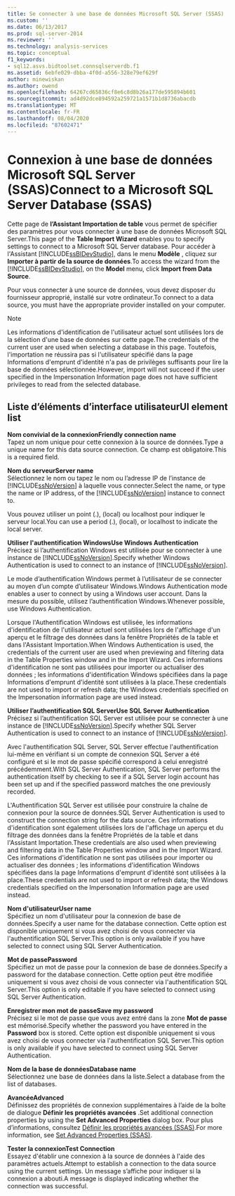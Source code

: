```yaml
---
title: Se connecter à une base de données Microsoft SQL Server (SSAS) | Microsoft Docs
ms.custom: ''
ms.date: 06/13/2017
ms.prod: sql-server-2014
ms.reviewer: ''
ms.technology: analysis-services
ms.topic: conceptual
f1_keywords:
- sql12.asvs.bidtoolset.connsqlserverdb.f1
ms.assetid: 6ebfe029-dbba-4f0d-a556-328e79ef629f
author: minewiskan
ms.author: owend
ms.openlocfilehash: 64267cd65836cf8e6c8d8b26a177de595894b601
ms.sourcegitcommit: ad4d92dce894592a259721a1571b1d8736abacdb
ms.translationtype: MT
ms.contentlocale: fr-FR
ms.lasthandoff: 08/04/2020
ms.locfileid: "87602471"
---
```

# <a name="connect-to-a-microsoft-sql-server-database-ssas"></a><span data-ttu-id="e4576-102">Connexion à une base de données Microsoft SQL Server (SSAS)</span><span class="sxs-lookup"><span data-stu-id="e4576-102">Connect to a Microsoft SQL Server Database (SSAS)</span></span>
  <span data-ttu-id="e4576-103">Cette page de **l’Assistant Importation de table** vous permet de spécifier des paramètres pour vous connecter à une base de données Microsoft SQL Server.</span><span class="sxs-lookup"><span data-stu-id="e4576-103">This page of the **Table Import Wizard** enables you to specify settings to connect to a Microsoft SQL Server database.</span></span> <span data-ttu-id="e4576-104">Pour accéder à l'Assistant [!INCLUDE[ssBIDevStudio](../includes/ssbidevstudio-md.md)], dans le menu **Modèle** , cliquez sur **Importer à partir de la source de données**.</span><span class="sxs-lookup"><span data-stu-id="e4576-104">To access the wizard from the [!INCLUDE[ssBIDevStudio](../includes/ssbidevstudio-md.md)], on the **Model** menu, click **Import from Data Source**.</span></span>  
  
 <span data-ttu-id="e4576-105">Pour vous connecter à une source de données, vous devez disposer du fournisseur approprié, installé sur votre ordinateur.</span><span class="sxs-lookup"><span data-stu-id="e4576-105">To connect to a data source, you must have the appropriate provider installed on your computer.</span></span>  
  
> [!NOTE]  
>  <span data-ttu-id="e4576-106">Les informations d'identification de l'utilisateur actuel sont utilisées lors de la sélection d'une base de données sur cette page.</span><span class="sxs-lookup"><span data-stu-id="e4576-106">The credentials of the current user are used when selecting a database in this page.</span></span> <span data-ttu-id="e4576-107">Toutefois, l'importation ne réussira pas si l'utilisateur spécifié dans la page Informations d'emprunt d'identité n'a pas de privilèges suffisants pour lire la base de données sélectionnée.</span><span class="sxs-lookup"><span data-stu-id="e4576-107">However, import will not succeed if the user specified in the Impersonation Information page does not have sufficient privileges to read from the selected database.</span></span>  
  
## <a name="ui-element-list"></a><span data-ttu-id="e4576-108">Liste d’éléments d’interface utilisateur</span><span class="sxs-lookup"><span data-stu-id="e4576-108">UI element list</span></span>  
 <span data-ttu-id="e4576-109">**Nom convivial de la connexion**</span><span class="sxs-lookup"><span data-stu-id="e4576-109">**Friendly connection name**</span></span>  
 <span data-ttu-id="e4576-110">Tapez un nom unique pour cette connexion à la source de données.</span><span class="sxs-lookup"><span data-stu-id="e4576-110">Type a unique name for this data source connection.</span></span> <span data-ttu-id="e4576-111">Ce champ est obligatoire.</span><span class="sxs-lookup"><span data-stu-id="e4576-111">This is a required field.</span></span>  
  
 <span data-ttu-id="e4576-112">**Nom du serveur**</span><span class="sxs-lookup"><span data-stu-id="e4576-112">**Server name**</span></span>  
 <span data-ttu-id="e4576-113">Sélectionnez le nom ou tapez le nom ou l’adresse IP de l’instance de [!INCLUDE[ssNoVersion](../includes/ssnoversion-md.md)] à laquelle vous connecter.</span><span class="sxs-lookup"><span data-stu-id="e4576-113">Select the name, or type the name or IP address, of the [!INCLUDE[ssNoVersion](../includes/ssnoversion-md.md)] instance to connect to.</span></span>  
  
 <span data-ttu-id="e4576-114">Vous pouvez utiliser un point (.), (local) ou localhost pour indiquer le serveur local.</span><span class="sxs-lookup"><span data-stu-id="e4576-114">You can use a period (.), (local), or localhost to indicate the local server.</span></span>  
  
 <span data-ttu-id="e4576-115">**Utiliser l'authentification Windows**</span><span class="sxs-lookup"><span data-stu-id="e4576-115">**Use Windows Authentication**</span></span>  
 <span data-ttu-id="e4576-116">Précisez si l’authentification Windows est utilisée pour se connecter à une instance de [!INCLUDE[ssNoVersion](../includes/ssnoversion-md.md)].</span><span class="sxs-lookup"><span data-stu-id="e4576-116">Specify whether Windows Authentication is used to connect to an instance of [!INCLUDE[ssNoVersion](../includes/ssnoversion-md.md)].</span></span>  
  
 <span data-ttu-id="e4576-117">Le mode d’authentification Windows permet à l’utilisateur de se connecter au moyen d’un compte d’utilisateur Windows.</span><span class="sxs-lookup"><span data-stu-id="e4576-117">Windows Authentication mode enables a user to connect by using a Windows user account.</span></span> <span data-ttu-id="e4576-118">Dans la mesure du possible, utilisez l’authentification Windows.</span><span class="sxs-lookup"><span data-stu-id="e4576-118">Whenever possible, use Windows Authentication.</span></span>  
  
 <span data-ttu-id="e4576-119">Lorsque l'Authentification Windows est utilisée, les informations d'identification de l'utilisateur actuel sont utilisées lors de l'affichage d'un aperçu et le filtrage des données dans la fenêtre Propriétés de la table et dans l'Assistant Importation.</span><span class="sxs-lookup"><span data-stu-id="e4576-119">When Windows Authentication is used, the credentials of the current user are used when previewing and filtering data in the Table Properties window and in the Import Wizard.</span></span> <span data-ttu-id="e4576-120">Ces informations d'identification ne sont pas utilisées pour importer ou actualiser des données ; les informations d'identification Windows spécifiées dans la page Informations d'emprunt d'identité sont utilisées à la place.</span><span class="sxs-lookup"><span data-stu-id="e4576-120">These credentials are not used to import or refresh data; the Windows credentials specified on the Impersonation information page are used instead.</span></span>  
  
 <span data-ttu-id="e4576-121">**Utiliser l’authentification SQL Server**</span><span class="sxs-lookup"><span data-stu-id="e4576-121">**Use SQL Server Authentication**</span></span>  
 <span data-ttu-id="e4576-122">Précisez si l’authentification SQL Server est utilisée pour se connecter à une instance de [!INCLUDE[ssNoVersion](../includes/ssnoversion-md.md)].</span><span class="sxs-lookup"><span data-stu-id="e4576-122">Specify whether SQL Server Authentication is used to connect to an instance of [!INCLUDE[ssNoVersion](../includes/ssnoversion-md.md)].</span></span>  
  
 <span data-ttu-id="e4576-123">Avec l'authentification SQL Server, SQL Server effectue l'authentification lui-même en vérifiant si un compte de connexion SQL Server a été configuré et si le mot de passe spécifié correspond à celui enregistré précédemment.</span><span class="sxs-lookup"><span data-stu-id="e4576-123">With SQL Server Authentication, SQL Server performs the authentication itself by checking to see if a SQL Server login account has been set up and if the specified password matches the one previously recorded.</span></span>  
  
 <span data-ttu-id="e4576-124">L'Authentification SQL Server est utilisée pour construire la chaîne de connexion pour la source de données.</span><span class="sxs-lookup"><span data-stu-id="e4576-124">SQL Server Authentication is used to construct the connection string for the data source.</span></span> <span data-ttu-id="e4576-125">Ces informations d'identification sont également utilisées lors de l'affichage un aperçu et du filtrage des données dans la fenêtre Propriétés de la table et dans l'Assistant Importation.</span><span class="sxs-lookup"><span data-stu-id="e4576-125">These credentials are also used when previewing and filtering data in the Table Properties window and in the Import Wizard.</span></span> <span data-ttu-id="e4576-126">Ces informations d'identification ne sont pas utilisées pour importer ou actualiser des données ; les informations d'identification Windows spécifiées dans la page Informations d'emprunt d'identité sont utilisées à la place.</span><span class="sxs-lookup"><span data-stu-id="e4576-126">These credentials are not used to import or refresh data; the Windows credentials specified on the Impersonation Information page are used instead.</span></span>  
  
 <span data-ttu-id="e4576-127">**Nom d'utilisateur**</span><span class="sxs-lookup"><span data-stu-id="e4576-127">**User name**</span></span>  
 <span data-ttu-id="e4576-128">Spécifiez un nom d'utilisateur pour la connexion de base de données.</span><span class="sxs-lookup"><span data-stu-id="e4576-128">Specify a user name for the database connection.</span></span> <span data-ttu-id="e4576-129">Cette option est disponible uniquement si vous avez choisi de vous connecter via l'authentification SQL Server.</span><span class="sxs-lookup"><span data-stu-id="e4576-129">This option is only available if you have selected to connect using SQL Server Authentication.</span></span>  
  
 <span data-ttu-id="e4576-130">**Mot de passe**</span><span class="sxs-lookup"><span data-stu-id="e4576-130">**Password**</span></span>  
 <span data-ttu-id="e4576-131">Spécifiez un mot de passe pour la connexion de base de données.</span><span class="sxs-lookup"><span data-stu-id="e4576-131">Specify a password for the database connection.</span></span> <span data-ttu-id="e4576-132">Cette option peut être modifiée uniquement si vous avez choisi de vous connecter via l'authentification SQL Server.</span><span class="sxs-lookup"><span data-stu-id="e4576-132">This option is only editable if you have selected to connect using SQL Server Authentication.</span></span>  
  
 <span data-ttu-id="e4576-133">**Enregistrer mon mot de passe**</span><span class="sxs-lookup"><span data-stu-id="e4576-133">**Save my password**</span></span>  
 <span data-ttu-id="e4576-134">Précisez si le mot de passe que vous avez entré dans la zone **Mot de passe** est mémorisé.</span><span class="sxs-lookup"><span data-stu-id="e4576-134">Specify whether the password you have entered in the **Password** box is stored.</span></span> <span data-ttu-id="e4576-135">Cette option est disponible uniquement si vous avez choisi de vous connecter via l'authentification SQL Server.</span><span class="sxs-lookup"><span data-stu-id="e4576-135">This option is only available if you have selected to connect using SQL Server Authentication.</span></span>  
  
 <span data-ttu-id="e4576-136">**Nom de la base de données**</span><span class="sxs-lookup"><span data-stu-id="e4576-136">**Database name**</span></span>  
 <span data-ttu-id="e4576-137">Sélectionnez une base de données dans la liste.</span><span class="sxs-lookup"><span data-stu-id="e4576-137">Select a database from the list of databases.</span></span>  
  
 <span data-ttu-id="e4576-138">**Avancée**</span><span class="sxs-lookup"><span data-stu-id="e4576-138">**Advanced**</span></span>  
 <span data-ttu-id="e4576-139">Définissez des propriétés de connexion supplémentaires à l’aide de la boîte de dialogue **Définir les propriétés avancées** .</span><span class="sxs-lookup"><span data-stu-id="e4576-139">Set additional connection properties by using the **Set Advanced Properties** dialog box.</span></span> <span data-ttu-id="e4576-140">Pour plus d’informations, consultez [Définir les propriétés avancées &#40;SSAS&#41;](set-advanced-properties-ssas.md).</span><span class="sxs-lookup"><span data-stu-id="e4576-140">For more information, see [Set Advanced Properties &#40;SSAS&#41;](set-advanced-properties-ssas.md).</span></span>  
  
 <span data-ttu-id="e4576-141">**Tester la connexion**</span><span class="sxs-lookup"><span data-stu-id="e4576-141">**Test Connection**</span></span>  
 <span data-ttu-id="e4576-142">Essayez d'établir une connexion à la source de données à l'aide des paramètres actuels.</span><span class="sxs-lookup"><span data-stu-id="e4576-142">Attempt to establish a connection to the data source using the current settings.</span></span> <span data-ttu-id="e4576-143">Un message s’affiche pour indiquer si la connexion a abouti.</span><span class="sxs-lookup"><span data-stu-id="e4576-143">A message is displayed indicating whether the connection was successful.</span></span>  
  
  
